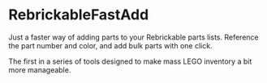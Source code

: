 # RebrickableFastAdd
Just a faster way of adding parts to your Rebrickable parts lists. Reference the part number and color, and add bulk parts with one click. 

The first in a series of tools designed to make mass LEGO inventory a bit more manageable. 
